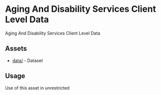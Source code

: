 



# Aging And Disability Services Client Level Data


Aging And Disability Services Client Level Data
## Assets
  
* [data/](data/) - Dataset
## Usage
  
Use of this asset in unrestricted